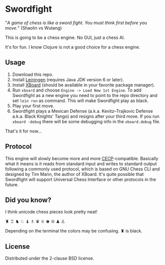 # Swordfight

"*A game of chess is like a sword fight. You must think first before you move.*" (Shaolin vs Wutang)

This is going to be a chess engine. No GUI, just a chess AI.

It's for fun. I know Clojure is not a good choice for a chess engine.

## Usage

1. Download this repo.
2. Install [Leiningen](http://leiningen.org/) (requires Java JDK version 6 or
   later).
3. Install [XBoard](https://www.gnu.org/software/xboard/) (should be available
   in your favorite package manager).
4. Run `xboard` and choose `Engine -> Load New 1st Engine`.
   To add Swordfight as a new engine you need to point to the repo directory
   and set `lein run` as command. This will make Swordfight play as black.
5. Play your first move.
6. Swordfight plays a Mexican Defense (a.k.a. Kevitz–Trajkovic Defense a.k.a. Black Knights' Tango)
   and resigns after your third move. If you run `xboard -debug` there will be some debugging info
   in the `xboard.debug` file.

That's it for now...

## Protocol

This engine will slowly become more and more
[CECP](https://en.wikipedia.org/wiki/Chess_Engine_Communication_Protocol)-compatible.
Basically what it means is it reads from standard input and writes to standard output
following a commonly used protocol, which is based on GNU Chess CLI and designed by
Tim Mann, the author of XBoard. It's quite possible that Swordfight will support
Universal Chess Interface or other protocols in the future.

## Did you know?

I think unicode chess pieces look pretty neat!

♜ ♖ ♞ ♘ ♝ ♗ ♛ ♕ ♚ ♔ ♟ ♙

Depending on the terminal the colors may be confusing. ♜ is black.

## License

Distributed under the 2-clause BSD license.
